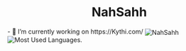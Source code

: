 <h1 align="center">NahSahh</h1>
- 🔭 I’m currently working on https://Kythi.com/
<img align="center" src="https://github-readme-stats.vercel.app/api?username=NahSahh&show_icons=true&theme=dark" alt="NahSahh" /> 
<img align="left" src="https://github-readme-stats.vercel.app/api/top-langs/?username=NahSahh&layout=compact" alt="Most Used Languages." />
